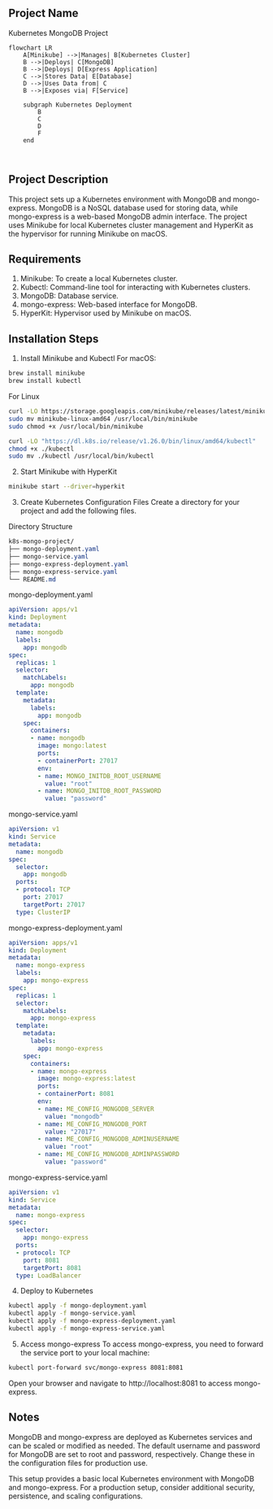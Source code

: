 ## Project Name
Kubernetes MongoDB Project

```mermaid
flowchart LR
    A[Minikube] -->|Manages| B[Kubernetes Cluster]
    B -->|Deploys| C[MongoDB]
    B -->|Deploys| D[Express Application]
    C -->|Stores Data| E[Database]
    D -->|Uses Data from| C
    B -->|Exposes via| F[Service]

    subgraph Kubernetes Deployment
        B
        C
        D
        F
    end



```

## Project Description
This project sets up a Kubernetes environment with MongoDB and mongo-express. MongoDB is a NoSQL database used for storing data, while mongo-express is a web-based MongoDB admin interface. The project uses Minikube for local Kubernetes cluster management and HyperKit as the hypervisor for running Minikube on macOS.

## Requirements
1. Minikube: To create a local Kubernetes cluster.
2. Kubectl: Command-line tool for interacting with Kubernetes clusters.
3. MongoDB: Database service.
4. mongo-express: Web-based interface for MongoDB.
5. HyperKit: Hypervisor used by Minikube on macOS.

## Installation Steps
1. Install Minikube and Kubectl
For macOS:

```bash
brew install minikube
brew install kubectl
```

For Linux
```bash
curl -LO https://storage.googleapis.com/minikube/releases/latest/minikube-linux-amd64
sudo mv minikube-linux-amd64 /usr/local/bin/minikube
sudo chmod +x /usr/local/bin/minikube

curl -LO "https://dl.k8s.io/release/v1.26.0/bin/linux/amd64/kubectl"
chmod +x ./kubectl
sudo mv ./kubectl /usr/local/bin/kubectl
```

2. Start Minikube with HyperKit
```bash
minikube start --driver=hyperkit
```

3. Create Kubernetes Configuration Files
Create a directory for your project and add the following files.

Directory Structure
```css
k8s-mongo-project/
├── mongo-deployment.yaml
├── mongo-service.yaml
├── mongo-express-deployment.yaml
├── mongo-express-service.yaml
└── README.md
```

mongo-deployment.yaml
```yaml
apiVersion: apps/v1
kind: Deployment
metadata:
  name: mongodb
  labels:
    app: mongodb
spec:
  replicas: 1
  selector:
    matchLabels:
      app: mongodb
  template:
    metadata:
      labels:
        app: mongodb
    spec:
      containers:
      - name: mongodb
        image: mongo:latest
        ports:
        - containerPort: 27017
        env:
        - name: MONGO_INITDB_ROOT_USERNAME
          value: "root"
        - name: MONGO_INITDB_ROOT_PASSWORD
          value: "password"
```

mongo-service.yaml

```yaml
apiVersion: v1
kind: Service
metadata:
  name: mongodb
spec:
  selector:
    app: mongodb
  ports:
  - protocol: TCP
    port: 27017
    targetPort: 27017
  type: ClusterIP
```


mongo-express-deployment.yaml

```yaml
apiVersion: apps/v1
kind: Deployment
metadata:
  name: mongo-express
  labels:
    app: mongo-express
spec:
  replicas: 1
  selector:
    matchLabels:
      app: mongo-express
  template:
    metadata:
      labels:
        app: mongo-express
    spec:
      containers:
      - name: mongo-express
        image: mongo-express:latest
        ports:
        - containerPort: 8081
        env:
        - name: ME_CONFIG_MONGODB_SERVER
          value: "mongodb"
        - name: ME_CONFIG_MONGODB_PORT
          value: "27017"
        - name: ME_CONFIG_MONGODB_ADMINUSERNAME
          value: "root"
        - name: ME_CONFIG_MONGODB_ADMINPASSWORD
          value: "password"
```

mongo-express-service.yaml

```yaml
apiVersion: v1
kind: Service
metadata:
  name: mongo-express
spec:
  selector:
    app: mongo-express
  ports:
  - protocol: TCP
    port: 8081
    targetPort: 8081
  type: LoadBalancer
```

4. Deploy to Kubernetes

```bash
kubectl apply -f mongo-deployment.yaml
kubectl apply -f mongo-service.yaml
kubectl apply -f mongo-express-deployment.yaml
kubectl apply -f mongo-express-service.yaml
```

5. Access mongo-express
To access mongo-express, you need to forward the service port to your local machine:

```bash
kubectl port-forward svc/mongo-express 8081:8081
```

Open your browser and navigate to http://localhost:8081 to access mongo-express.

## Notes
MongoDB and mongo-express are deployed as Kubernetes services and can be scaled or modified as needed.
The default username and password for MongoDB are set to root and password, respectively. Change these in the configuration files for production use.


This setup provides a basic local Kubernetes environment with MongoDB and mongo-express. For a production setup, consider additional security, persistence, and scaling configurations.
